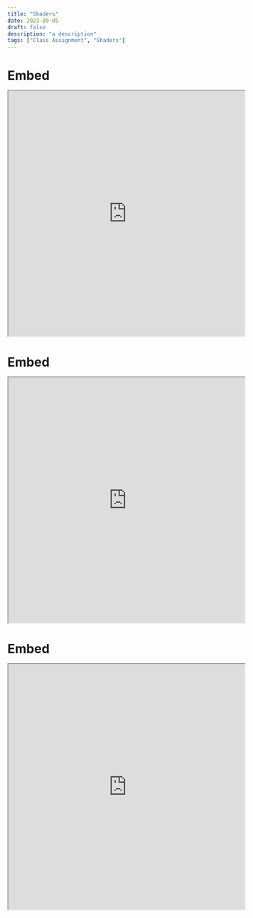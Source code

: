```yaml
---
title: "Shaders"
date: 2023-09-05
draft: false
description: "a description"
tags: ["Class Assignment", "Shaders"]
---
```

<div class="window mt-10" style="display: block; width: fit-content;">
    <h1 class="title-bar" style="height:30px;">Embed</h1>
<div class="window-body">
<iframe style="width: 532px; height: 552px;" src="https://editor.p5js.org/jwhop/full/pb3K_j4Ns"></iframe>
</div>
</div>

<div class="window mt-10" style="display: block; width: fit-content;">
    <h1 class="title-bar" style="height:30px;">Embed</h1>
<div class="window-body">
<iframe style="width: 532px; height: 552px;" src="https://editor.p5js.org/jwhop/full/14BT2gGbe"></iframe>
</div>
</div>

<div class="window mt-10" style="display: block; width: fit-content;">
    <h1 class="title-bar" style="height:30px;">Embed</h1>
<div class="window-body">
<iframe style="width: 532px; height: 552px;" src="https://editor.p5js.org/jwhop/full/mUGo9rAat"></iframe>
</div>
</div>

